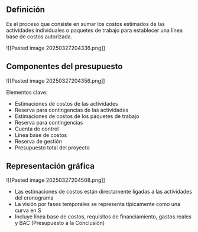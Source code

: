 ## Definición

Es el proceso que consiste en sumar los costos estimados de las actividades individuales o paquetes de trabajo para establecer una línea base de costos autorizada.

![[Pasted image 20250327204336.png]]
## Componentes del presupuesto
![[Pasted image 20250327204356.png]]

Elementos clave:
- Estimaciones de costos de las actividades
- Reserva para contingencias de las actividades
- Estimaciones de costos de los paquetes de trabajo
- Reserva para contingencias
- Cuenta de control
- Línea base de costos
- Reserva de gestión
- Presupuesto total del proyecto

## Representación gráfica

![[Pasted image 20250327204508.png]]

- Las estimaciones de costos están directamente ligadas a las actividades del cronograma
- La visión por fases temporales se representa típicamente como una curva en S
- Incluye línea base de costos, requisitos de financiamiento, gastos reales y BAC (Presupuesto a la Conclusión)